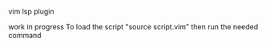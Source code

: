 vim lsp plugin

work in progress
To load the script
"source script.vim"
then run the needed command
